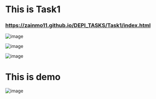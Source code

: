 
# This is Task1
### https://zainmo11.github.io/DEPI_TASKS/Task1/index.html
![image](https://github.com/zainmo11/DEPI_TASKS/assets/89034348/484ec228-3cfe-4c3b-8565-954e6c322816)

![image](https://github.com/zainmo11/DEPI_TASKS/assets/89034348/f6dbbbf4-a77d-4ec6-9253-e9bbc6b825ec)

![image](https://github.com/zainmo11/DEPI_TASKS/assets/89034348/49f5850d-3b98-4863-b675-28b5d940ca7e)
<br>
# This is demo
![image](https://github.com/zainmo11/DEPI_TASKS/assets/89034348/8581e6db-1f36-4a4f-b065-e782ae6739e1)

